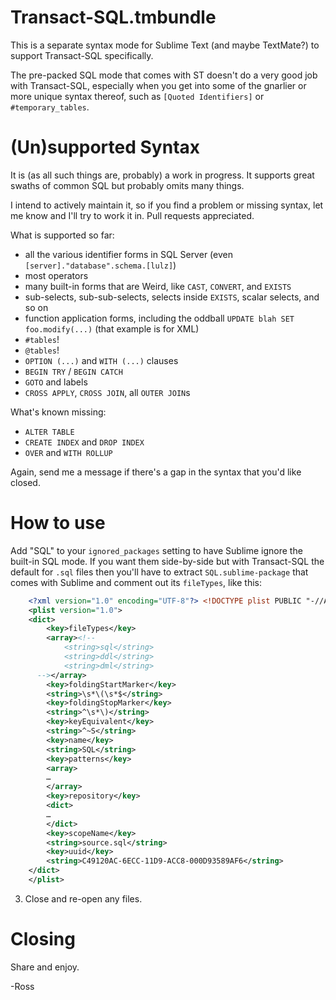 Transact-SQL.tmbundle
=====================

This is a separate syntax mode for Sublime Text (and maybe TextMate?) to support Transact-SQL specifically.

The pre-packed SQL mode that comes with ST doesn't do a very good job with Transact-SQL, especially when you get into some of the gnarlier or more unique syntax thereof, such as `[Quoted Identifiers]` or `#temporary_tables`.

(Un)supported Syntax
====================

It is (as all such things are, probably) a work in progress. It supports great swaths of common SQL but probably omits many things.

I intend to actively maintain it, so if you find a problem or missing syntax, let me know and I'll try to work it in. Pull requests appreciated.

What is supported so far:
- all the various identifier forms in SQL Server (even `[server]."database".schema.[lulz]`)
- most operators
- many built-in forms that are Weird, like `CAST`, `CONVERT`, and `EXISTS`
- sub-selects, sub-sub-selects, selects inside `EXISTS`, scalar selects, and so on
- function application forms, including the oddball `UPDATE blah SET foo.modify(...)` (that example is for XML)
- `#tables`!
- `@tables`!
- `OPTION (...)` and `WITH (...)` clauses
- `BEGIN TRY` / `BEGIN CATCH`
- `GOTO` and labels
- `CROSS APPLY`, `CROSS JOIN`, all `OUTER JOIN`s

What's known missing:
- `ALTER TABLE`
- `CREATE INDEX` and `DROP INDEX`
- `OVER` and `WITH ROLLUP`

Again, send me a message if there's a gap in the syntax that you'd like closed.

How to use
==========

Add "SQL" to your `ignored_packages` setting to have Sublime ignore the built-in SQL mode. If you want them side-by-side but with Transact-SQL the default for `.sql` files then you'll have to extract `SQL.sublime-package` that comes with Sublime and comment out its `fileTypes`, like this:

```xml
    <?xml version="1.0" encoding="UTF-8"?> <!DOCTYPE plist PUBLIC "-//Apple Computer//DTD PLIST 1.0//EN""http://www.apple.com/DTDs/PropertyList-1.0.dtd">
    <plist version="1.0">
    <dict>
        <key>fileTypes</key>
        <array><!--
            <string>sql</string>
            <string>ddl</string>
            <string>dml</string>
      --></array>
        <key>foldingStartMarker</key>
        <string>\s*\(\s*$</string>
        <key>foldingStopMarker</key>
        <string>^\s*\)</string>
        <key>keyEquivalent</key>
        <string>^~S</string>
        <key>name</key>
        <string>SQL</string>
        <key>patterns</key>
        <array>
        …
        </array>
        <key>repository</key>
        <dict>
        …
        </dict>
        <key>scopeName</key>
        <string>source.sql</string>
        <key>uuid</key>
        <string>C49120AC-6ECC-11D9-ACC8-000D93589AF6</string>
    </dict>
    </plist>
```

3. Close and re-open any files.

Closing
=======

Share and enjoy.

-Ross